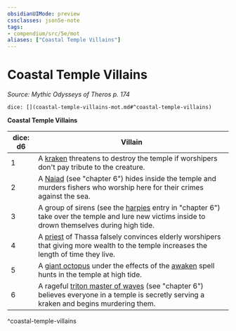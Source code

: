 ```yaml
---
obsidianUIMode: preview
cssclasses: json5e-note
tags:
- compendium/src/5e/mot
aliases: ["Coastal Temple Villains"]
---
```

# Coastal Temple Villains
*Source: Mythic Odysseys of Theros p. 174* 

`dice: [](coastal-temple-villains-mot.md#^coastal-temple-villains)`

**Coastal Temple Villains**

| dice: d6 | Villain |
|----------|---------|
| 1 | A [kraken](compendium/bestiary/monstrosity/kraken.md) threatens to destroy the temple if worshipers don't pay tribute to the creature. |
| 2 | A [Naiad](compendium/bestiary/fey/naiad-mot.md) (see "chapter 6") hides inside the temple and murders fishers who worship here for their crimes against the sea. |
| 3 | A group of sirens (see the [harpies](compendium/bestiary/monstrosity/harpy.md) entry in "chapter 6") take over the temple and lure new victims inside to drown themselves during high tide. |
| 4 | A [priest](compendium/bestiary/humanoid/priest.md) of Thassa falsely convinces elderly worshipers that giving more wealth to the temple increases the length of time they live. |
| 5 | A [giant octopus](compendium/bestiary/beast/giant-octopus.md) under the effects of the [awaken](compendium/spells/awaken.md) spell hunts in the temple at high tide. |
| 6 | A rageful [triton master of waves](compendium/bestiary/humanoid/triton-master-of-waves-mot.md) (see "chapter 6") believes everyone in a temple is secretly serving a kraken and begins murdering them. |
^coastal-temple-villains